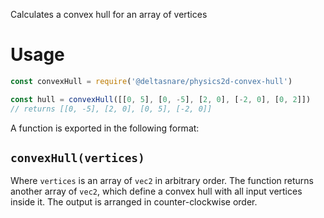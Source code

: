 Calculates a convex hull for an array of vertices

# Usage

```javascript
const convexHull = require('@deltasnare/physics2d-convex-hull')

const hull = convexHull([[0, 5], [0, -5], [2, 0], [-2, 0], [0, 2]])
// returns [[0, -5], [2, 0], [0, 5], [-2, 0]]
```

A function is exported in the following format:

## `convexHull(vertices)`

Where `vertices` is an array of `vec2` in arbitrary order. The function returns another array of `vec2`, which define a convex hull with all input vertices inside it. The output is arranged in counter-clockwise order.